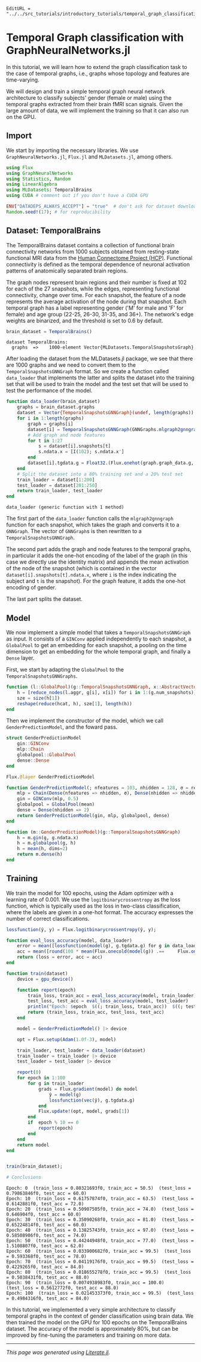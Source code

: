 ```@meta
EditURL = "../../src_tutorials/introductory_tutorials/temporal_graph_classification.jl"
```

# Temporal Graph classification with GraphNeuralNetworks.jl

In this tutorial, we will learn how to extend the graph classification task to the case of temporal graphs, i.e., graphs whose topology and features are time-varying.

We will design and train a simple temporal graph neural network architecture to classify subjects' gender (female or male) using the temporal graphs extracted from their brain fMRI scan signals. Given the large amount of data, we will implement the training so that it can also run on the GPU.

## Import

We start by importing the necessary libraries. We use `GraphNeuralNetworks.jl`, `Flux.jl` and `MLDatasets.jl`, among others.

````julia
using Flux
using GraphNeuralNetworks
using Statistics, Random
using LinearAlgebra
using MLDatasets: TemporalBrains
using CUDA # comment out if you don't have a CUDA GPU

ENV["DATADEPS_ALWAYS_ACCEPT"] = "true"  # don't ask for dataset download confirmation
Random.seed!(17); # for reproducibility
````

## Dataset: TemporalBrains
The TemporalBrains dataset contains a collection of functional brain connectivity networks from 1000 subjects obtained from resting-state functional MRI data from the [Human Connectome Project (HCP)](https://www.humanconnectome.org/study/hcp-young-adult/document/extensively-processed-fmri-data-documentation).
Functional connectivity is defined as the temporal dependence of neuronal activation patterns of anatomically separated brain regions.

The graph nodes represent brain regions and their number is fixed at 102 for each of the 27 snapshots, while the edges, representing functional connectivity, change over time.
For each snapshot, the feature of a node represents the average activation of the node during that snapshot.
Each temporal graph has a label representing gender ('M' for male and 'F' for female) and age group (22-25, 26-30, 31-35, and 36+).
The network's edge weights are binarized, and the threshold is set to 0.6 by default.

````julia
brain_dataset = TemporalBrains()
````

````
dataset TemporalBrains:
  graphs  =>    1000-element Vector{MLDatasets.TemporalSnapshotsGraph}
````

After loading the dataset from the MLDatasets.jl package, we see that there are 1000 graphs and we need to convert them to the `TemporalSnapshotsGNNGraph` format.
So we create a function called `data_loader` that implements the latter and splits the dataset into the training set that will be used to train the model and the test set that will be used to test the performance of the model.

````julia
function data_loader(brain_dataset)
	graphs = brain_dataset.graphs
    dataset = Vector{TemporalSnapshotsGNNGraph}(undef, length(graphs))
    for i in 1:length(graphs)
        graph = graphs[i]
        dataset[i] = TemporalSnapshotsGNNGraph(GNNGraphs.mlgraph2gnngraph.(graph.snapshots))
		# Add graph and node features
        for t in 1:27
			s = dataset[i].snapshots[t]
            s.ndata.x = [I(102); s.ndata.x']
        end
        dataset[i].tgdata.g = Float32.(Flux.onehot(graph.graph_data.g, ["F", "M"]))
    end
    # Split the dataset into a 80% training set and a 20% test set
    train_loader = dataset[1:200]
    test_loader = dataset[201:250]
    return train_loader, test_loader
end
````

````
data_loader (generic function with 1 method)
````

The first part of the `data_loader` function calls the `mlgraph2gnngraph` function for each snapshot, which takes the graph and converts it to a `GNNGraph`. The vector of `GNNGraph`s is then rewritten to a `TemporalSnapshotsGNNGraph`.

The second part adds the graph and node features to the temporal graphs, in particular it adds the one-hot encoding of the label of the graph (in this case we directly use the identity matrix) and appends the mean activation of the node of the snapshot (which is contained in the vector `dataset[i].snapshots[t].ndata.x`, where `i` is the index indicating the subject and `t` is the snapshot). For the graph feature, it adds the one-hot encoding of gender.

The last part splits the dataset.

## Model

We now implement a simple model that takes a `TemporalSnapshotsGNNGraph` as input.
It consists of a `GINConv` applied independently to each snapshot, a `GlobalPool` to get an embedding for each snapshot, a pooling on the time dimension to get an embedding for the whole temporal graph, and finally a `Dense` layer.

First, we start by adapting the `GlobalPool` to the `TemporalSnapshotsGNNGraphs`.

````julia
function (l::GlobalPool)(g::TemporalSnapshotsGNNGraph, x::AbstractVector)
    h = [reduce_nodes(l.aggr, g[i], x[i]) for i in 1:(g.num_snapshots)]
    sze = size(h[1])
    reshape(reduce(hcat, h), sze[1], length(h))
end
````

Then we implement the constructor of the model, which we call `GenderPredictionModel`, and the foward pass.

````julia
struct GenderPredictionModel
    gin::GINConv
    mlp::Chain
    globalpool::GlobalPool
    dense::Dense
end

Flux.@layer GenderPredictionModel

function GenderPredictionModel(; nfeatures = 103, nhidden = 128, σ = relu)
    mlp = Chain(Dense(nfeatures => nhidden, σ), Dense(nhidden => nhidden, σ))
    gin = GINConv(mlp, 0.5)
    globalpool = GlobalPool(mean)
    dense = Dense(nhidden => 2)
    return GenderPredictionModel(gin, mlp, globalpool, dense)
end

function (m::GenderPredictionModel)(g::TemporalSnapshotsGNNGraph)
    h = m.gin(g, g.ndata.x)
    h = m.globalpool(g, h)
    h = mean(h, dims=2)
    return m.dense(h)
end
````

## Training

We train the model for 100 epochs, using the Adam optimizer with a learning rate of 0.001. We use the `logitbinarycrossentropy` as the loss function, which is typically used as the loss in two-class classification, where the labels are given in a one-hot format.
The accuracy expresses the number of correct classifications.

````julia
lossfunction(ŷ, y) = Flux.logitbinarycrossentropy(ŷ, y);

function eval_loss_accuracy(model, data_loader)
    error = mean([lossfunction(model(g), g.tgdata.g) for g in data_loader])
    acc = mean([round(100 * mean(Flux.onecold(model(g)) .==     Flux.onecold(g.tgdata.g)); digits = 2) for g in data_loader])
    return (loss = error, acc = acc)
end

function train(dataset)
    device = gpu_device()

    function report(epoch)
        train_loss, train_acc = eval_loss_accuracy(model, train_loader)
        test_loss, test_acc = eval_loss_accuracy(model, test_loader)
        println("Epoch: $epoch  $((; train_loss, train_acc))  $((; test_loss, test_acc))")
        return (train_loss, train_acc, test_loss, test_acc)
    end

    model = GenderPredictionModel() |> device

    opt = Flux.setup(Adam(1.0f-3), model)

    train_loader, test_loader = data_loader(dataset)
	train_loader = train_loader |> device
	test_loader = test_loader |> device

    report(0)
    for epoch in 1:100
        for g in train_loader
            grads = Flux.gradient(model) do model
                ŷ = model(g)
                lossfunction(vec(ŷ), g.tgdata.g)
            end
            Flux.update!(opt, model, grads[1])
        end
        if  epoch % 10 == 0
            report(epoch)
        end
    end
    return model
end


train(brain_dataset);

# Conclusions
````

````
Epoch: 0  (train_loss = 0.80321693f0, train_acc = 50.5)  (test_loss = 0.79863846f0, test_acc = 60.0)
Epoch: 10  (train_loss = 0.61757874f0, train_acc = 63.5)  (test_loss = 0.6142881f0, test_acc = 72.0)
Epoch: 20  (train_loss = 0.50907505f0, train_acc = 74.0)  (test_loss = 0.646904f0, test_acc = 60.0)
Epoch: 30  (train_loss = 0.35090268f0, train_acc = 81.0)  (test_loss = 0.65224814f0, test_acc = 60.0)
Epoch: 40  (train_loss = 0.13825743f0, train_acc = 97.0)  (test_loss = 0.58508986f0, test_acc = 74.0)
Epoch: 50  (train_loss = 0.44244948f0, train_acc = 77.0)  (test_loss = 1.5108807f0, test_acc = 62.0)
Epoch: 60  (train_loss = 0.033900682f0, train_acc = 99.5)  (test_loss = 0.593368f0, test_acc = 78.0)
Epoch: 70  (train_loss = 0.04119176f0, train_acc = 99.5)  (test_loss = 0.4229265f0, test_acc = 84.0)
Epoch: 80  (train_loss = 0.018655278f0, train_acc = 99.5)  (test_loss = 0.5038431f0, test_acc = 88.0)
Epoch: 90  (train_loss = 0.0074938983f0, train_acc = 100.0)  (test_loss = 0.5612772f0, test_acc = 88.0)
Epoch: 100  (train_loss = 0.021453373f0, train_acc = 99.5)  (test_loss = 0.4984316f0, test_acc = 84.0)

````

In this tutorial, we implemented a very simple architecture to classify temporal graphs in the context of gender classification using brain data. We then trained the model on the GPU for 100 epochs on the TemporalBrains dataset. The accuracy of the model is approximately 80%, but can be improved by fine-tuning the parameters and training on more data.

---

*This page was generated using [Literate.jl](https://github.com/fredrikekre/Literate.jl).*

